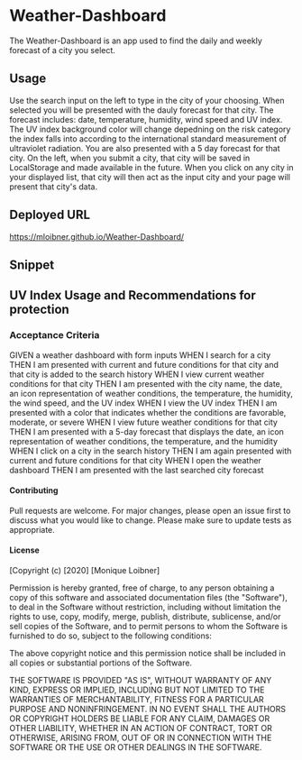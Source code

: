 # Weather-Dashboard

The Weather-Dashboard is an app used to find the daily and weekly forecast of a city you select.

## Usage

Use the search input on the left to type in the city of your choosing. When selected you will be presented with the dauly forecast for that city. The forecast includes: date, temperature, humidity, wind speed and UV index. The UV index background color will change depedning on the risk category the index falls into according to the international standard measurement of ultraviolet radiation. You are also presented with a 5 day forecast for that city. 
On the left, when you submit a city, that city will be saved in LocalStorage and made available in the future. When you click on any city in your displayed list, that city will then act as the input city and your page will present that city's data. 

## Deployed URL

https://mloibner.github.io/Weather-Dashboard/

## Snippet



## UV Index Usage and Recommendations for protection



### Acceptance Criteria

GIVEN a weather dashboard with form inputs
WHEN I search for a city
THEN I am presented with current and future conditions for that city and that city is added to the search history
WHEN I view current weather conditions for that city
THEN I am presented with the city name, the date, an icon representation of weather conditions, the temperature, the humidity, the wind speed, and the UV index
WHEN I view the UV index
THEN I am presented with a color that indicates whether the conditions are favorable, moderate, or severe
WHEN I view future weather conditions for that city
THEN I am presented with a 5-day forecast that displays the date, an icon representation of weather conditions, the temperature, and the humidity
WHEN I click on a city in the search history
THEN I am again presented with current and future conditions for that city
WHEN I open the weather dashboard
THEN I am presented with the last searched city forecast



#### Contributing
Pull requests are welcome. For major changes, please open an issue first to discuss what you would like to change.
Please make sure to update tests as appropriate.



#### License
[Copyright (c) [2020] [Monique Loibner]

Permission is hereby granted, free of charge, to any person obtaining a copy
of this software and associated documentation files (the "Software"), to deal
in the Software without restriction, including without limitation the rights
to use, copy, modify, merge, publish, distribute, sublicense, and/or sell
copies of the Software, and to permit persons to whom the Software is
furnished to do so, subject to the following conditions:

The above copyright notice and this permission notice shall be included in all
copies or substantial portions of the Software.

THE SOFTWARE IS PROVIDED "AS IS", WITHOUT WARRANTY OF ANY KIND, EXPRESS OR
IMPLIED, INCLUDING BUT NOT LIMITED TO THE WARRANTIES OF MERCHANTABILITY,
FITNESS FOR A PARTICULAR PURPOSE AND NONINFRINGEMENT. IN NO EVENT SHALL THE
AUTHORS OR COPYRIGHT HOLDERS BE LIABLE FOR ANY CLAIM, DAMAGES OR OTHER
LIABILITY, WHETHER IN AN ACTION OF CONTRACT, TORT OR OTHERWISE, ARISING FROM,
OUT OF OR IN CONNECTION WITH THE SOFTWARE OR THE USE OR OTHER DEALINGS IN THE
SOFTWARE.
